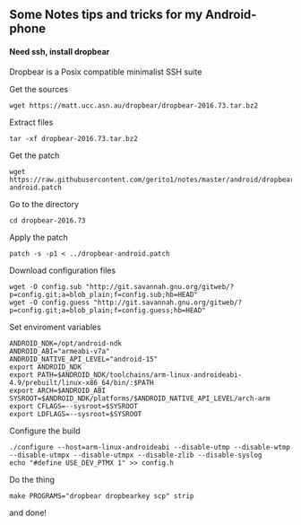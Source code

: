 Some Notes tips and tricks for my Android-phone
---------------------------

#### Need ssh, install dropbear

Dropbear is a Posix compatible minimalist SSH suite

Get the sources

```
wget https://matt.ucc.asn.au/dropbear/dropbear-2016.73.tar.bz2
```

Extract files

```
tar -xf dropbear-2016.73.tar.bz2
```

Get the patch

```
wget https://raw.githubusercontent.com/gerito1/notes/master/android/dropbear-android.patch
```

Go to the directory

```
cd dropbear-2016.73
```

Apply the patch

```
patch -s -p1 < ../dropbear-android.patch
```

Download configuration files

```
wget -O config.sub "http://git.savannah.gnu.org/gitweb/?p=config.git;a=blob_plain;f=config.sub;hb=HEAD"
wget -O config.guess "http://git.savannah.gnu.org/gitweb/?p=config.git;a=blob_plain;f=config.guess;hb=HEAD"
```

Set enviroment variables

```
ANDROID_NDK=/opt/android-ndk
ANDROID_ABI="armeabi-v7a"
ANDROID_NATIVE_API_LEVEL="android-15"
export ANDROID_NDK
export PATH=$ANDROID_NDK/toolchains/arm-linux-androideabi-4.9/prebuilt/linux-x86_64/bin/:$PATH
export ARCH=$ANDROID_ABI
SYSROOT=$ANDROID_NDK/platforms/$ANDROID_NATIVE_API_LEVEL/arch-arm
export CFLAGS=--sysroot=$SYSROOT
export LDFLAGS=--sysroot=$SYSROOT
```
Configure the build

```
./configure --host=arm-linux-androideabi --disable-utmp --disable-wtmp --disable-utmpx --disable-utmpx --disable-zlib --disable-syslog
echo "#define USE_DEV_PTMX 1" >> config.h
```

Do the thing

```
make PROGRAMS="dropbear dropbearkey scp" strip
```
and done!
